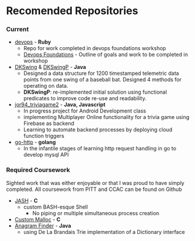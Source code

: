 # Recomended Repositories

### Current
  - [devops](https://github.com/JoshRodstein/devops) - **Ruby**
    - Repo for work completed in devops foundations workshop
    - [Devops Foundations](https://github.com/stephenlauck/devops_foundation) - Outline of goals and work to be completed in workshop
  - [DKSwing](https://github.com/JoshRodstein/DKSwing) & [DKSwingP](https://github.com/JoshRodstein/DKSwingP) - **Java**
    - Designed a data structure for 1200 timestamped telemetric data points
from one swing of a baseball bat. Designed 4 methods for operating on data.
    - **DKSwingP**: re-implemented initial solution using functional predicates
      to improve code re-use and readability.
  - [jor94_triviagame2](https://github.com/JoshRodstein/jor94_triviagame2) - **Java, Javascript**
    - In progress project for Android Development class
    - implementing Multiplayer Online functionality for a trivia game using Firebase as backend
    - Learning to automate backend processes by deploying cloud function triggers
  - [go-http](https://github.com/JoshRodstein/go-http) - **golang**
    - In the infantile stages of learning http request handling in go to develop
      mysql API

### Required Coursework
   Sighted work that was either enjoyable or that I was proud to have simply completed.
   All coursework from PITT and CCAC can be found on Github

  - [JASH](https://github.com/JoshRodstein/cs449/blob/master/Project4/myshell.c) - **C**
    - custom BASH-esque Shell
      - No piping or multiple simultaneous process creation
  - [Custom Malloc](https://github.com/JoshRodstein/cs449/blob/master/Project3/mymalloc.c) - **C**
  - [Anagram Finder](https://github.com/JoshRodstein/cs1501/tree/master/Project%201) - **Java**
    - using De La Brandais Trie implementation of a Dictionary interface
